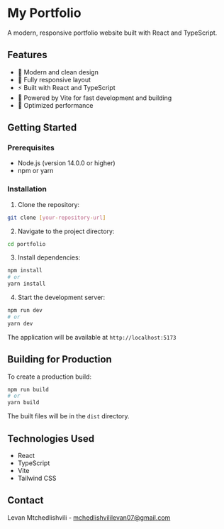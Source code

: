 # My Portfolio

A modern, responsive portfolio website built with React and TypeScript.

## Features

- 🎨 Modern and clean design
- 📱 Fully responsive layout
- ⚡ Built with React and TypeScript
- 🚀 Powered by Vite for fast development and building
- 🎯 Optimized performance

## Getting Started

### Prerequisites

- Node.js (version 14.0.0 or higher)
- npm or yarn

### Installation

1. Clone the repository:

```bash
git clone [your-repository-url]
```

2. Navigate to the project directory:

```bash
cd portfolio
```

3. Install dependencies:

```bash
npm install
# or
yarn install
```

4. Start the development server:

```bash
npm run dev
# or
yarn dev
```

The application will be available at `http://localhost:5173`

## Building for Production

To create a production build:

```bash
npm run build
# or
yarn build
```

The built files will be in the `dist` directory.

## Technologies Used

- React
- TypeScript
- Vite
- Tailwind CSS

## Contact

Levan Mtchedlishvili - mchedlishvililevan07@gmail.com
